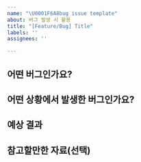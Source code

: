 ```yaml
---
name: "\U0001F6A8bug issue template"
about: 버그 발생 시 활용
title: "[Feature/Bug] Title"
labels: ''
assignees: ''

---
```


## 어떤 버그인가요?

> 

## 어떤 상황에서 발생한 버그인가요?

> 

## 예상 결과

> 

## 참고할만한 자료(선택)
>
